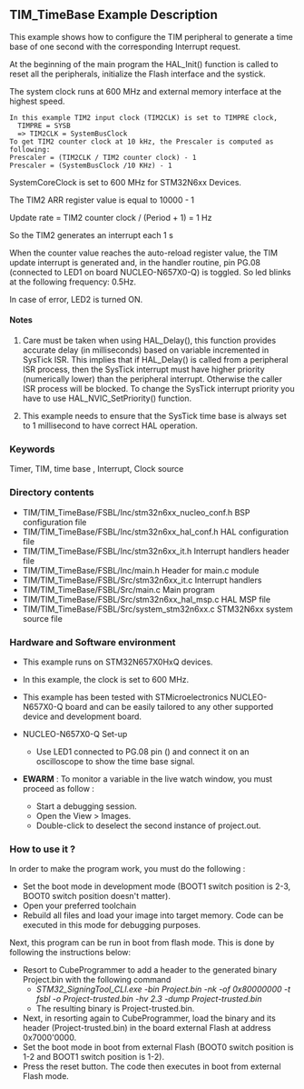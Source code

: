 ## <b>TIM_TimeBase Example Description</b>

This example shows how to configure the TIM peripheral to generate a time base of 
one second with the corresponding Interrupt request.

At the beginning of the main program the HAL_Init() function is called to reset 
all the peripherals, initialize the Flash interface and the systick.

The system clock runs at 600 MHz and external memory interface at the highest speed.

    In this example TIM2 input clock (TIM2CLK) is set to TIMPRE clock,
      TIMPRE = SYSB
      => TIM2CLK = SystemBusClock
    To get TIM2 counter clock at 10 kHz, the Prescaler is computed as following:
    Prescaler = (TIM2CLK / TIM2 counter clock) - 1
    Prescaler = (SystemBusClock /10 KHz) - 1

SystemCoreClock is set to 600 MHz for STM32N6xx Devices.

The TIM2 ARR register value is equal to 10000 - 1

Update rate = TIM2 counter clock / (Period + 1) = 1 Hz

So the TIM2 generates an interrupt each 1 s

When the counter value reaches the auto-reload register value, the TIM update 
interrupt is generated and, in the handler routine, pin PG.08 (connected to LED1 on board NUCLEO-N657X0-Q)
is toggled. So led blinks at the following frequency: 0.5Hz.

In case of error, LED2 is turned ON.

#### <b>Notes</b>

 1. Care must be taken when using HAL_Delay(), this function provides accurate delay (in milliseconds)
    based on variable incremented in SysTick ISR. This implies that if HAL_Delay() is called from
    a peripheral ISR process, then the SysTick interrupt must have higher priority (numerically lower)
    than the peripheral interrupt. Otherwise the caller ISR process will be blocked.
    To change the SysTick interrupt priority you have to use HAL_NVIC_SetPriority() function.

 2. This example needs to ensure that the SysTick time base is always set to 1 millisecond
    to have correct HAL operation.

### <b>Keywords</b>

Timer, TIM, time base , Interrupt, Clock source

### <b>Directory contents</b>

  - TIM/TIM_TimeBase/FSBL/Inc/stm32n6xx_nucleo_conf.h  BSP configuration file
  - TIM/TIM_TimeBase/FSBL/Inc/stm32n6xx_hal_conf.h     HAL configuration file
  - TIM/TIM_TimeBase/FSBL/Inc/stm32n6xx_it.h           Interrupt handlers header file
  - TIM/TIM_TimeBase/FSBL/Inc/main.h                   Header for main.c module  
  - TIM/TIM_TimeBase/FSBL/Src/stm32n6xx_it.c           Interrupt handlers
  - TIM/TIM_TimeBase/FSBL/Src/main.c                   Main program
  - TIM/TIM_TimeBase/FSBL/Src/stm32n6xx_hal_msp.c      HAL MSP file
  - TIM/TIM_TimeBase/FSBL/Src/system_stm32n6xx.c       STM32N6xx system source file


### <b>Hardware and Software environment</b>

  - This example runs on STM32N657X0HxQ devices.
  - In this example, the clock is set to 600 MHz.
    
  - This example has been tested with STMicroelectronics NUCLEO-N657X0-Q
    board and can be easily tailored to any other supported device
    and development board.      

  - NUCLEO-N657X0-Q Set-up
    - Use LED1 connected to PG.08 pin () and connect it on an oscilloscope 
      to show the time base signal.  


  - **EWARM** : To monitor a variable in the live watch window, you must proceed as follow :
    - Start a debugging session.
    - Open the View > Images.
    - Double-click to deselect the second instance of project.out. 

### <b>How to use it ?</b>

In order to make the program work, you must do the following :

 - Set the boot mode in development mode (BOOT1 switch position is 2-3, BOOT0 switch position doesn't matter).
 - Open your preferred toolchain
 - Rebuild all files and load your image into target memory. Code can be executed in this mode for debugging purposes.

 Next, this program can be run in boot from flash mode. This is done by following the instructions below:
 
 - Resort to CubeProgrammer to add a header to the generated binary Project.bin with the following command
   - *STM32_SigningTool_CLI.exe -bin Project.bin -nk -of 0x80000000 -t fsbl -o Project-trusted.bin -hv 2.3 -dump Project-trusted.bin*
   - The resulting binary is Project-trusted.bin.
 - Next, in resorting again to CubeProgrammer, load the binary and its header (Project-trusted.bin) in the board external Flash at address 0x7000'0000.
 - Set the boot mode in boot from external Flash (BOOT0 switch position is 1-2 and BOOT1 switch position is 1-2).
 - Press the reset button. The code then executes in boot from external Flash mode.


